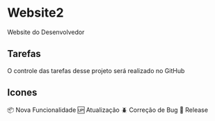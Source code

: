 # Website2
Website do Desenvolvedor

## Tarefas

O controle das tarefas desse projeto será realizado no GitHub

## Icones

:package: Nova Funcionalidade
:up: Atualização
:beetle: Correção de Bug
:checkered_flag: Release